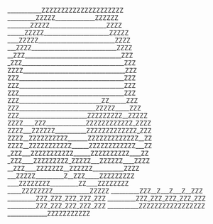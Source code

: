 ____________ZZZZZZZZZZZZZZZZZZZZZ 
__________ZZZZZ______________ZZZZZZ 
________ZZZZZ____________________ZZZZ 
______ZZZZZ_______________________ZZZZZ 
____ZZZZZ___________________________ZZZZ 
___ZZZZ______________________________ZZZZ 
__ZZZ__________________________________ZZZ 
_ZZZ____________________________________ZZZ 
ZZZZ____________________________________ZZZ 
ZZZ_____________________________________ZZZ 
ZZZ_____________________________________ZZZ 
ZZZ_____________________________________ZZZ 
ZZZ_____________________________ZZ______ZZZ 
ZZZ___________________________ZZZZZ_____ZZZ 
ZZZ________________________ZZZZZZZZZ__ZZZZZ 
ZZZZ____ZZZ______________ZZZZZZZZZZZZ_ZZZZ 
ZZZZ___ZZZZZZ___________ZZZZZZZZZZZZZ_ZZZ 
ZZZZ__ZZZZZZZZZZ_______ZZZZZZZZZZZZZ__ZZ 
ZZZZ__ZZZZZZZZZZZ______ZZZZZZZZZZZZ___ZZ 
_ZZZ___ZZZZZZZZZZZ______ZZZZZZZZZZ____ZZ 
_ZZZ____ZZZZZZZZZ_ZZZZZ___ZZZZZZ____ZZZZ 
__ZZZ____ZZZZZZZ__ZZZZZZ___________ZZZZ 
___ZZZZZ__________Z__ZZZ_____ZZZZZZZZZ 
____ZZZZZZZZ__________ZZ____ZZZZZZZZ 
_____ZZZZZZZZ_____________ZZZZZ 
__________ZZZ__Z___Z___Z__ZZZ 
__________ZZZ_ZZZ_ZZZ_ZZZ_ZZZ 
__________ZZZ_ZZZ_ZZZ_ZZZ_ZZZ 
__________ZZZ_ZZZ_ZZZ_ZZZ_ZZZ 
___________ZZZZZZZZZZZZZZZZZ 
______________ZZZZZZZZZZZ   
